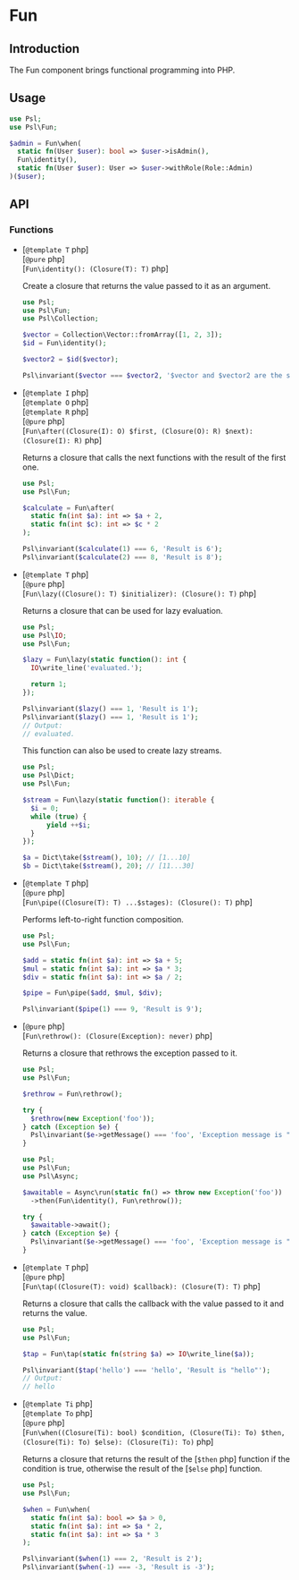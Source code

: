 # Fun

## Introduction

The Fun component brings functional programming into PHP.

## Usage

```php
use Psl;
use Psl\Fun;

$admin = Fun\when(
  static fn(User $user): bool => $user->isAdmin(),
  Fun\identity(),
  static fn(User $user): User => $user->withRole(Role::Admin)
)($user);
```

## API

### Functions

<div class="api-functions">

* [`@template T` php] <br />
  [`@pure` php] <br />
  [`Fun\identity(): (Closure(T): T)` php]

  Create a closure that returns the value passed to it as an argument.

  ```php
  use Psl;
  use Psl\Fun;
  use Psl\Collection;

  $vector = Collection\Vector::fromArray([1, 2, 3]);
  $id = Fun\identity();

  $vector2 = $id($vector);

  Psl\invariant($vector === $vector2, '$vector and $vector2 are the same');
  ```

* [`@template I` php] <br />
  [`@template O` php] <br />
  [`@template R` php] <br />
  [`@pure` php] <br />
  [`Fun\after((Closure(I): O) $first, (Closure(O): R) $next): (Closure(I): R)` php]

  Returns a closure that calls the next functions with the result of the first one.

  ```php
  use Psl;
  use Psl\Fun;

  $calculate = Fun\after(
    static fn(int $a): int => $a + 2,
    static fn(int $c): int => $c * 2
  );

  Psl\invariant($calculate(1) === 6, 'Result is 6');
  Psl\invariant($calculate(2) === 8, 'Result is 8');
  ```

* [`@template T` php] <br />
  [`@pure` php] <br />
  [`Fun\lazy((Closure(): T) $initializer): (Closure(): T)` php]

  Returns a closure that can be used for lazy evaluation.

  ```php
  use Psl;
  use Psl\IO;
  use Psl\Fun;

  $lazy = Fun\lazy(static function(): int {
    IO\write_line('evaluated.');

    return 1;
  });

  Psl\invariant($lazy() === 1, 'Result is 1');
  Psl\invariant($lazy() === 1, 'Result is 1');
  // Output:
  // evaluated.
  ```

  This function can also be used to create lazy streams.

  ```php
  use Psl;
  use Psl\Dict;
  use Psl\Fun;

  $stream = Fun\lazy(static function(): iterable {
    $i = 0;
    while (true) {
        yield ++$i;
    }
  });

  $a = Dict\take($stream(), 10); // [1...10]
  $b = Dict\take($stream(), 20); // [11...30]
  ```

* [`@template T` php] <br />
  [`@pure` php] <br />
  [`Fun\pipe((Closure(T): T) ...$stages): (Closure(): T)` php]

  Performs left-to-right function composition.

  ```php
  use Psl;
  use Psl\Fun;

  $add = static fn(int $a): int => $a + 5;
  $mul = static fn(int $a): int => $a * 3;
  $div = static fn(int $a): int => $a / 2;

  $pipe = Fun\pipe($add, $mul, $div);

  Psl\invariant($pipe(1) === 9, 'Result is 9');
  ```

* [`@pure` php] <br />
  [`Fun\rethrow(): (Closure(Exception): never)` php]

  Returns a closure that rethrows the exception passed to it.

  ```php
  use Psl;
  use Psl\Fun;

  $rethrow = Fun\rethrow();

  try {
    $rethrow(new Exception('foo'));
  } catch (Exception $e) {
    Psl\invariant($e->getMessage() === 'foo', 'Exception message is "foo"');
  }
  ```

  ```php
  use Psl;
  use Psl\Fun;
  use Psl\Async;

  $awaitable = Async\run(static fn() => throw new Exception('foo'))
    ->then(Fun\identity(), Fun\rethrow());

  try {
    $awaitable->await();
  } catch (Exception $e) {
    Psl\invariant($e->getMessage() === 'foo', 'Exception message is "foo"');
  }
  ```

* [`@template T` php] <br />
  [`@pure` php] <br />
  [`Fun\tap((Closure(T): void) $callback): (Closure(T): T)` php]

  Returns a closure that calls the callback with the value passed to it and returns the value.

  ```php
  use Psl;
  use Psl\Fun;

  $tap = Fun\tap(static fn(string $a) => IO\write_line($a));

  Psl\invariant($tap('hello') === 'hello', 'Result is "hello"');
  // Output:
  // hello
  ```

* [`@template Ti` php] <br />
  [`@template To` php] <br />
  [`@pure` php] <br />
  [`Fun\when((Closure(Ti): bool) $condition, (Closure(Ti): To) $then, (Closure(Ti): To) $else): (Closure(Ti): To)` php]

  Returns a closure that returns the result of the [`$then` php] function if the condition is true, otherwise the result of the [`$else` php] function.

  ```php
  use Psl;
  use Psl\Fun;

  $when = Fun\when(
    static fn(int $a): bool => $a > 0,
    static fn(int $a): int => $a * 2,
    static fn(int $a): int => $a * 3
  );

  Psl\invariant($when(1) === 2, 'Result is 2');
  Psl\invariant($when(-1) === -3, 'Result is -3');
  ```
</div>

